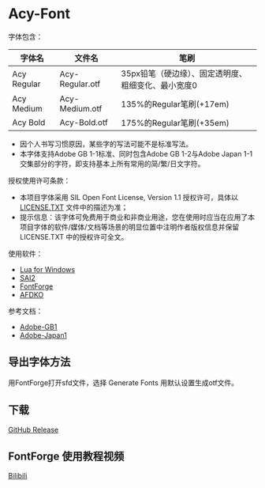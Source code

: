 # Acy-Font
字体包含：

|字体名|文件名|笔刷|
|-|-|-|
|Acy Regular|Acy-Regular.otf|35px铅笔（硬边缘）、固定透明度、粗细变化、最小宽度0|
|Acy Medium|Acy-Medium.otf|135%的Regular笔刷(+17em)|
|Acy Bold|Acy-Bold.otf|175%的Regular笔刷(+35em)|
* 因个人书写习惯原因，某些字的写法可能不是标准写法。
* 本字体支持Adobe GB 1-1标准、同时包含Adobe GB 1-2与Adobe Japan 1-1交集部分的字符，即支持基本上所有常用的简/繁/日文字符。

授权使用许可条款：
* 本项目字体采用 SIL Open Font License, Version 1.1 授权许可，具体以 [LICENSE.TXT](LICENSE.TXT) 文件中的描述为准；
* 提示信息：该字体可免费用于商业和非商业用途，您在使用时应当在应用了本项目字体的软件/媒体/文档等场景的明显位置中注明作者版权信息并保留 LICENSE.TXT 中的授权许可全文。

使用软件：
* [Lua for Windows](https://github.com/rjpcomputing/luaforwindows)
* [SAI2](https://www.systemax.jp)
* [FontForge](https://fontforge.github.io)
* [AFDKO](https://github.com/adobe-type-tools/afdko)

参考文档：
* [Adobe-GB1](https://github.com/adobe-type-tools/Adobe-GB1)
* [Adobe-Japan1](https://github.com/adobe-type-tools/Adobe-Japan1)

## 导出字体方法
用FontForge打开sfd文件，选择 Generate Fonts 用默认设置生成otf文件。

## 下载
[GitHub Release](https://github.com/lxfly2000/Acy-Font/releases)

## FontForge 使用教程视频
[Bilibili](https://www.bilibili.com/video/av22009352)
